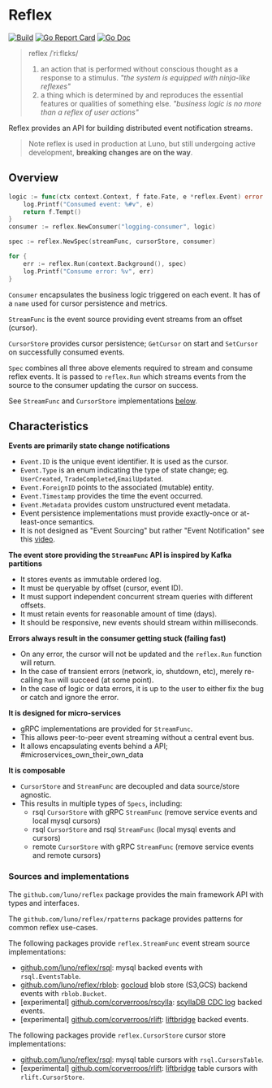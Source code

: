# Reflex
[![Build](https://github.com/luno/reflex/workflows/Go/badge.svg?branch=master)](https://github.com/luno/reflex/actions?query=workflow%3AGo)
[![Go Report Card](https://goreportcard.com/badge/github.com/luno/reflex?style=flat-square)](https://goreportcard.com/report/github.com/luno/reflex)
[![Go Doc](https://img.shields.io/badge/godoc-reference-blue.svg?style=flat-square)](http://godoc.org/github.com/luno/reflex)

> reflex /ˈriːflɛks/
>
>  1. an action that is performed without conscious thought as a response to a stimulus.
>  *"the system is equipped with ninja-like reflexes"*
>  2. a thing which is determined by and reproduces the essential features or qualities of something else.
>  *"business logic is no more than a reflex of user actions"*

Reflex provides an API for building distributed event notification streams.

> Note reflex is used in production at Luno, but still undergoing active development, **breaking changes are on the way**.

## Overview

```go
logic := func(ctx context.Context, f fate.Fate, e *reflex.Event) error {
	log.Printf("Consumed event: %#v", e)
	return f.Tempt()
}
consumer := reflex.NewConsumer("logging-consumer", logic)

spec := reflex.NewSpec(streamFunc, cursorStore, consumer)

for {
	err := reflex.Run(context.Background(), spec)
	log.Printf("Consume error: %v", err)
}
```

`Consumer` encapsulates the business logic triggered on each event. It has of a `name` 
used for cursor persistence and metrics.

`StreamFunc` is the event source providing event streams from an offset (cursor).

`CursorStore` provides cursor persistence; `GetCursor` on start and `SetCursor` on successfully consumed events. 

`Spec` combines all three above elements required to stream and consume reflex events. 
It is passed to `reflex.Run` which streams events from the source to the consumer updating the cursor on success.

See `StreamFunc` and `CursorStore` implementations [below](#sources_and_implementations).

## Characteristics

**Events are primarily state change notifications**

- `Event.ID` is the unique event identifier. It is used as the cursor.
- `Event.Type` is an enum indicating the type of state change; eg. `UserCreated`, `TradeCompleted`,`EmailUpdated`.
- `Event.ForeignID` points to the associated (mutable) entity.
- `Event.Timestamp` provides the time the event occurred.
- `Event.Metadata` provides custom unstructured event metadata.
- Event persistence implementations must provide exactly-once or at-least-once semantics.
- It is not designed as "Event Sourcing" but rather "Event Notification" see this [video](https://youtu.be/STKCRSUsyP0).
  
**The event store providing the `StreamFunc` API is inspired by Kafka partitions**

- It stores events as immutable ordered log.
- It must be queryable by offset (cursor, event ID).
- It must support independent concurrent stream queries with different offsets. 
- It must retain events for reasonable amount of time (days).
- It should be responsive, new events should stream within milliseconds. 
  
**Errors always result in the consumer getting stuck (failing fast)**

- On any error, the cursor will not be updated and the `reflex.Run` function will return.
- In the case of transient errors (network, io, shutdown, etc), merely re-calling `Run` will succeed (at some point).
- In the case of logic or data errors, it is up to the user to either fix the bug or catch and ignore the error.  
  
**It is designed for micro-services**

- gRPC implementations are provided for `StreamFunc`.
- This allows peer-to-peer event streaming without a central event bus.
- It allows encapsulating events behind a API; #microservices_own_their_own_data 

**It is composable**

- `CursorStore` and `StreamFunc` are decoupled and data source/store agnostic.
- This results in multiple types of `Specs`, including:
  - rsql `CursorStore` with gRPC `StreamFunc` (remove service events and local mysql cursors) 
  - rsql `CursorStore` and rsql `StreamFunc` (local mysql events and cursors) 
  - remote `CursorStore` with gRPC `StreamFunc` (remove service events and remote cursors) 

### Sources and implementations

The `github.com/luno/reflex` package provides the main framework API with types and interfaces. 

The `github.com/luno/reflex/rpatterns` package provides patterns for common reflex use-cases.

The following packages provide `reflex.StreamFunc` event stream source implementations:
 - [github.com/luno/reflex/rsql](https://pkg.go.dev/github.com/luno/reflex/rsql): mysql backed events with `rsql.EventsTable`.
 - [github.com/luno/reflex/rblob](https://pkg.go.dev/github.com/luno/reflex/rblob): [gocloud](https://gocloud.dev/howto/blob/) blob store (S3,GCS) backend events with `rblob.Bucket`. 
 - [experimental] [github.com/corverroos/rscylla](https://github.com/corverroos/rscylla): [scyllaDB CDC log](https://docs.scylladb.com/using-scylla/cdc/) backed events.
 - [experimental] [github.com/corverroos/rlift](https://github.com/corverroos/rlift): [liftbridge](https://github.com/liftbridge-io/liftbridge) backed events.
 
The following packages provide `reflex.CursorStore` cursor store implementations:
 - [github.com/luno/reflex/rsql](github.com/luno/reflex/rsql]): mysql table cursors with `rsql.CursorsTable`.
 - [experimental] [github.com/corverroos/rlift](https://github.com/corverroos/rlift): [liftbridge](https://github.com/liftbridge-io/liftbridge) table cursors with `rlift.CursorStore`.

 
